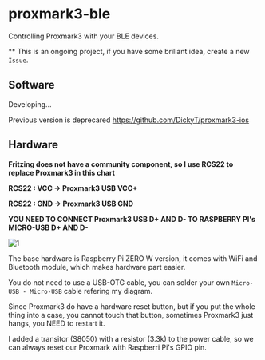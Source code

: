 # proxmark3-ble
Controlling Proxmark3 with your BLE devices.

** This is an ongoing project, if you have some brillant idea, create a new `Issue`.

## Software

Developing...

Previous version is deprecared https://github.com/DickyT/proxmark3-ios

## Hardware

**Fritzing does not have a community component, so I use RCS22 to replace Proxmark3 in this chart**

**RCS22 : VCC -> Proxmark3 USB VCC+**

**RCS22 : GND -> Proxmark3 USB GND**

**YOU NEED TO CONNECT Proxmark3 USB D+ AND D- TO RASPBERRY PI's MICRO-USB D+ AND D-**

![1](https://user-images.githubusercontent.com/4535844/68543443-15d47400-0385-11ea-825d-cab4162d4516.png)

The base hardware is Raspberry Pi ZERO W version, it comes with WiFi and Bluetooth module, which makes hardware part easier.

You do not need to use a USB-OTG cable, you can solder your own `Micro-USB - Micro-USB` cable refering my diagram.

Since Proxmark3 do have a hardware reset button, but if you put the whole thing into a case, you cannot touch that button, sometimes Proxmark3 just hangs, you NEED to restart it.

I added a transitor (S8050) with a resistor (3.3k) to the power cable, so we can always reset our Proxmark with Raspberri Pi's GPIO pin.
